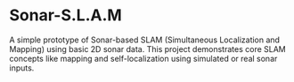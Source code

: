 # Sonar-S.L.A.M
A simple prototype of Sonar-based SLAM (Simultaneous Localization and Mapping) using basic 2D sonar data. This project demonstrates core SLAM concepts like mapping and self-localization using simulated or real sonar inputs.
